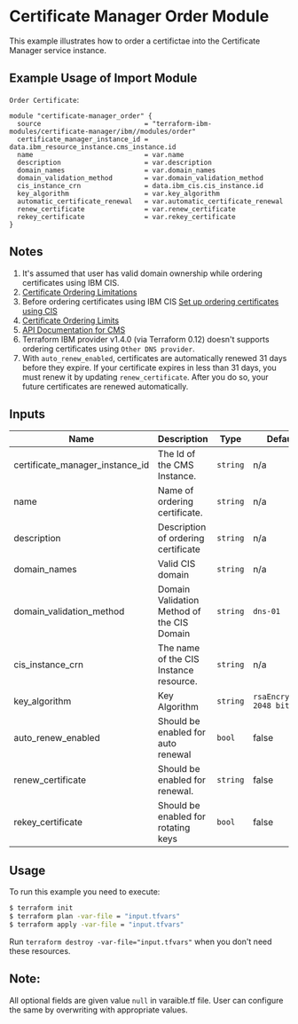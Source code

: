 # Certificate Manager Order Module

This example illustrates how to  order a certifictae into the Certificate Manager service instance.


## Example Usage of Import Module

`Order Certificate`:

```hcl
module "certificate-manager_order" {
  source                          = "terraform-ibm-modules/certificate-manager/ibm//modules/order"
  certificate_manager_instance_id = data.ibm_resource_instance.cms_instance.id
  name                            = var.name
  description                     = var.description
  domain_names                    = var.domain_names
  domain_validation_method        = var.domain_validation_method
  cis_instance_crn                = data.ibm_cis.cis_instance.id
  key_algorithm                   = var.key_algorithm
  automatic_certificate_renewal   = var.automatic_certificate_renewal
  renew_certificate               = var.renew_certificate
  rekey_certificate               = var.rekey_certificate
}

```

## Notes

1. It's assumed that user has valid domain ownership while ordering certificates using IBM CIS.
2. [ Certificate Ordering Limitations ](https://cloud.ibm.com/docs/certificate-manager?topic=certificate-manager-ordering-certificates#certificate-ordering-limitations)
3. Before ordering certificates using IBM CIS [ Set up ordering certificates using CIS ](https://cloud.ibm.com/docs/certificate-manager?topic=certificate-manager-ordering-certificates#cis)
4. [ Certificate Ordering Limits ](https://cloud.ibm.com/docs/certificate-manager?topic=certificate-manager-limits#api-limits)
5. [ API Documentation for CMS ](https://cloud.ibm.com/apidocs/certificate-manager)
6. Terraform IBM provider v1.4.0 (via Terraform 0.12) doesn't supports ordering certificates using `Other DNS provider`.
7. With `auto_renew_enabled`, certificates are automatically renewed 31 days before they expire. If your certificate expires in less than 31 days, you must renew it by updating `renew_certificate`. After you do so, your future certificates are renewed automatically.


<!-- BEGINNING OF PRE-COMMIT-TERRAFORM DOCS HOOK -->
## Inputs

| Name                            | Description                               |Type    |Default           |Required|
|---------------------------------|-------------------------------------------|--------|------------------------|---|
| certificate_manager_instance_id | The Id of the CMS Instance.               |`string`| n/a                    |yes|
| name                            | Name of ordering certificate.             |`string`| n/a                    |yes|
| description                     | Description of ordering certificate       |`string`| n/a                    |no |
| domain_names                    | Valid CIS domain                          |`string`| n/a                    |yes|
| domain_validation_method        | Domain Validation Method of the CIS Domain|`string`|`dns-01 `               |yes|
| cis_instance_crn                | The name of the CIS Instance resource.    |`string`| n/a                    |yes|
| key_algorithm                   | Key Algorithm                             |`string`|`rsaEncryption 2048 bit`|no |
| auto_renew_enabled              | Should be enabled for auto renewal        |`bool`  | false                  |no |
| renew_certificate               | Should be enabled for renewal.            |`string`| false                  |no |
| rekey_certificate               | Should be enabled for rotating keys       |`bool`  | false                  |no |


<!-- END OF PRE-COMMIT-TERRAFORM DOCS HOOK -->
 
 ## Usage

To run this example you need to execute:

```bash
$ terraform init
$ terraform plan -var-file = "input.tfvars"
$ terraform apply -var-file = "input.tfvars"
```

Run `terraform destroy -var-file="input.tfvars"` when you don't need these resources.

 ## Note:
 All optional fields are given value `null` in varaible.tf file. User can configure the same by overwriting with appropriate values.